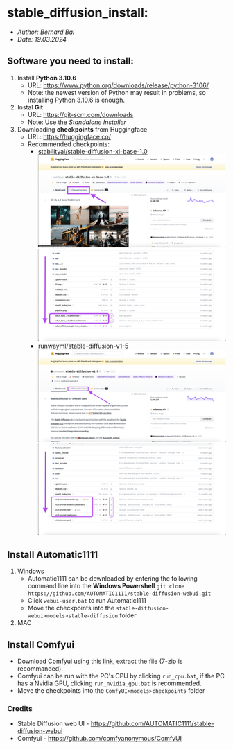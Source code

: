 # stable_diffusion_install: 
   <!--this is a guide for beginners to realize the fundamental functionalities of Automatic1111 and Comfyui-->
   - *Author: Bernard Bai*
   - *Date: 19.03.2024*

## Software you need to install:
1. Install **Python 3.10.6**
   + URL: https://www.python.org/downloads/release/python-3106/
   + Note: the newest version of Python may result in problems, so installing Python 3.10.6 is enough.
2. Instal **Git**
   + URL: https://git-scm.com/downloads 
   + Note: Use the *Standalone Installer*
3. Downloading **checkpoints** from Huggingface
   + URL: https://huggingface.co/
   + Recommended checkpoints:
      * [stabilityai/stable-diffusion-xl-base-1.0](https://huggingface.co/stabilityai/stable-diffusion-xl-base-1.0)
        ![First_step_ckpt](https://github.com/Bzin68/stable_diffusion_install/raw/main/huggingface_1.png)
        ![Second_step_ckpt](https://github.com/Bzin68/stable_diffusion_install/raw/main/huggingface_2.png)
      * [runwayml/stable-diffusion-v1-5](https://huggingface.co/runwayml/stable-diffusion-v1-5)
        ![First_step_ckpt](https://github.com/Bzin68/stable_diffusion_install/raw/main/huggingface_3.png)
        ![Second_step_ckpt](https://github.com/Bzin68/stable_diffusion_install/raw/main/huggingface_4.png)

## Install Automatic1111
1. Windows
   + Automatic1111 can be downloaded by entering the following command line into the **Windows Powershell**
   `git clone https://github.com/AUTOMATIC1111/stable-diffusion-webui.git`
   + Click `webui-user.bat` to run Automatic1111
   + Move the checkpoints into the `stable-diffusion-webui>models>stable-diffusion` folder
2. MAC

## Install Comfyui
   + Download Comfyui using this [link](https://github.com/comfyanonymous/ComfyUI/releases/download/latest/ComfyUI_windows_portable_nvidia_cu121_or_cpu.7z), extract the file (7-zip is recommanded).
   + Comfyui can be run with the PC's CPU by clicking `run_cpu.bat`, if the PC has a Nvidia GPU, clicking `run_nvidia_gpu.bat` is recommended.
   + Move the checkpoints into the `ComfyUI>models>checkpoints` folder


### Credits
   - Stable Diffusion web UI - https://github.com/AUTOMATIC1111/stable-diffusion-webui
   - Comfyui - https://github.com/comfyanonymous/ComfyUI
